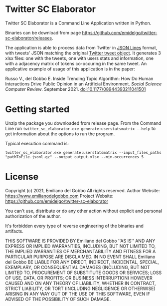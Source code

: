 # Twitter SC Elaborator
Twitter SC Elaborator is a Command Line Application written in Python. 

Binaries can be download from page https://github.com/emidelgo/twitter-sc-elaborator/releases.

The application is able to process data from Twitter in [JSON Lines](https://jsonlines.org) format, with tweets' JSON matching the original [Twitter tweet object](https://developer.twitter.com/en/docs/twitter-api/v1/data-dictionary/object-model/tweet). It generates 3 xlsx files: one with the tweets, one with users stats and information, one with a adjacency matrix of tokens co-occuring in the same tweet. An applicative example of usage of this application is in the paper:

Russo V., del Gobbo E. Inside Trending Topic Algorithm: How Do Human Interactions Drive Public Opinion in an Artificial Environment. _Social Science Computer Review_. September 2021. [doi:10.1177/08944393211041501](https://doi.org/10.1177/08944393211041501)


# Getting started

Unzip the package you downloaded from release page. From the Command Line run 
``
twitter_sc_elaborator.exe generate:userstatsmatrix --help
``
to get information about the options to run the program.


Typical execution command is:

``
twitter_sc_elaborator.exe generate:userstatsmatrix --input_files_paths "pathToFile.jsonl.gz" --output output.xlsx --min-occurrences 5
``

# License

Copyright (c) 2021, Emiliano del Gobbo
All rights reserved.
Author Website: https://www.emilianodelgobbo.com
Project Website: https://github.com/emidelgo/twitter-sc-elaborator

You can't use, distribute or do any other action without explicit and
personal authorization of the author.

It's forbidden every type of reverse engineering of the binaries and artifacts.

THIS SOFTWARE IS PROVIDED BY Emiliano del Gobbo ''AS IS'' AND ANY
EXPRESS OR IMPLIED WARRANTIES, INCLUDING, BUT NOT LIMITED TO, THE IMPLIED
WARRANTIES OF MERCHANTABILITY AND FITNESS FOR A PARTICULAR PURPOSE ARE
DISCLAIMED. IN NO EVENT SHALL Emiliano del Gobbo BE LIABLE FOR ANY
DIRECT, INDIRECT, INCIDENTAL, SPECIAL, EXEMPLARY, OR CONSEQUENTIAL DAMAGES
(INCLUDING, BUT NOT LIMITED TO, PROCUREMENT OF SUBSTITUTE GOODS OR SERVICES;
LOSS OF USE, DATA, OR PROFITS; OR BUSINESS INTERRUPTION) HOWEVER CAUSED AND
ON ANY THEORY OF LIABILITY, WHETHER IN CONTRACT, STRICT LIABILITY, OR TORT
(INCLUDING NEGLIGENCE OR OTHERWISE) ARISING IN ANY WAY OUT OF THE USE OF THIS
SOFTWARE, EVEN IF ADVISED OF THE POSSIBILITY OF SUCH DAMAGE.
